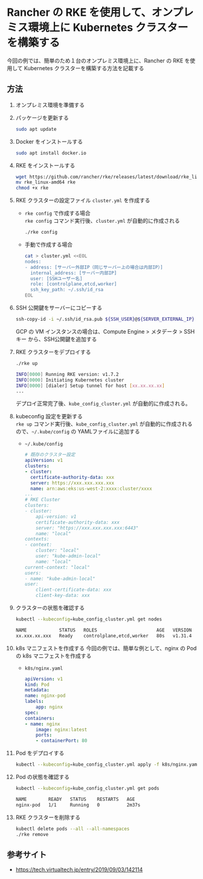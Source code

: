 # Rancher の RKE を使用して、オンプレミス環境上に Kubernetes クラスターを構築する

今回の例では、簡単のため１台のオンプレミス環境上に、Rancher の RKE を使用して Kubernetes クラスターを構築する方法を記載する

## 方法

1. オンプレミス環境を準備する

1. パッケージを更新する
    ```bash
    sudo apt update
    ```

1. Docker をインストールする
    ```bash
    sudo apt install docker.io
    ```

1. RKE をインストールする<br>
    ```bash
    wget https://github.com/rancher/rke/releases/latest/download/rke_linux-amd64
    mv rke_linux-amd64 rke
    chmod +x rke
    ```

1. RKE クラスターの設定ファイル `cluster.yml` を作成する

    - `rke config` で作成する場合<br>
        `rke config` コマンド実行後、`cluster.yml` が自動的に作成される
        ```bash
        ./rke config
        ```
    
    - 手動で作成する場合
        ```bash
        cat > cluster.yml <<EOL
        nodes:
        - address: [サーバー外部IP（同じサーバー上の場合は内部IP）]
          internal_address: [サーバー内部IP]
          user: [SSHユーザー名]
          role: [controlplane,etcd,worker]
          ssh_key_path: ~/.ssh/id_rsa
        EOL
        ```

1. SSH 公開鍵をサーバーにコピーする<br>
    ```bash
    ssh-copy-id -i ~/.ssh/id_rsa.pub ${SSH_USER}@${SERVER_EXTERNAL_IP}
    ```

    GCP の VM インスタンスの場合は、Compute Engine > メタデータ > SSHキー から、SSH公開鍵を追加する

1. RKE クラスターをデプロイする<br>
    ```bash
    ./rke up
    ```
    ```bash
    INFO[0000] Running RKE version: v1.7.2                  
    INFO[0000] Initiating Kubernetes cluster                
    INFO[0000] [dialer] Setup tunnel for host [xx.xx.xx.xx] 
    ...
    ```

    デプロイ正常完了後、`kube_config_cluster.yml` が自動的に作成される。

1. kubeconfig 設定を更新する<br>
    `rke up` コマンド実行後、`kube_config_cluster.yml` が自動的に作成されるので、`~/.kube/config` の YAMLファイルに追加する

    - `~/.kube/config`
        ```yaml
        # 既存のクラスター設定
        apiVersion: v1
        clusters:
        - cluster:
          certificate-authority-data: xxx
          server: https://xxx.xxx.xxx.xxx
          name: arn:aws:eks:us-west-2:xxxx:cluster/xxxx
        ...
        # RKE Cluster
        clusters:
        - cluster:
            api-version: v1
            certificate-authority-data: xxx
            server: "https://xxx.xxx.xxx.xxx:6443"
            name: "local"
        contexts:
        - context:
            cluster: "local"
            user: "kube-admin-local"
            name: "local"
        current-context: "local"
        users:
        - name: "kube-admin-local"
        user:
            client-certificate-data: xxx
            client-key-data: xxx
        ```

1. クラスターの状態を確認する<br>
    ```bash
    kubectl --kubeconfig=kube_config_cluster.yml get nodes
    ```
    ```bash
    NAME            STATUS   ROLES                      AGE   VERSION
    xx.xxx.xx.xxx   Ready    controlplane,etcd,worker   80s   v1.31.4
    ```

1. k8s マニフェストを作成する
    今回の例では、簡単な例として、nginx の Pod の k8s マニフェストを作成する

    - `k8s/nginx.yaml`
        ```yaml
        apiVersion: v1
        kind: Pod
        metadata:
        name: nginx-pod
        labels:
            app: nginx
        spec:
        containers:
        - name: nginx
            image: nginx:latest
            ports:
            - containerPort: 80
        ```

1. Pod をデプロイする<br>
    ```bash
    kubectl --kubeconfig=kube_config_cluster.yml apply -f k8s/nginx.yaml
    ```

1. Pod の状態を確認する<br>
    ```bash
    kubectl --kubeconfig=kube_config_cluster.yml get pods
    ```
    ```bash
    NAME        READY   STATUS    RESTARTS   AGE
    nginx-pod   1/1     Running   0          2m37s
    ```

1. RKE クラスターを削除する<br>
    ```bash
    kubectl delete pods --all --all-namespaces
    ./rke remove
    ```

## 参考サイト

- https://tech.virtualtech.jp/entry/2019/09/03/142114